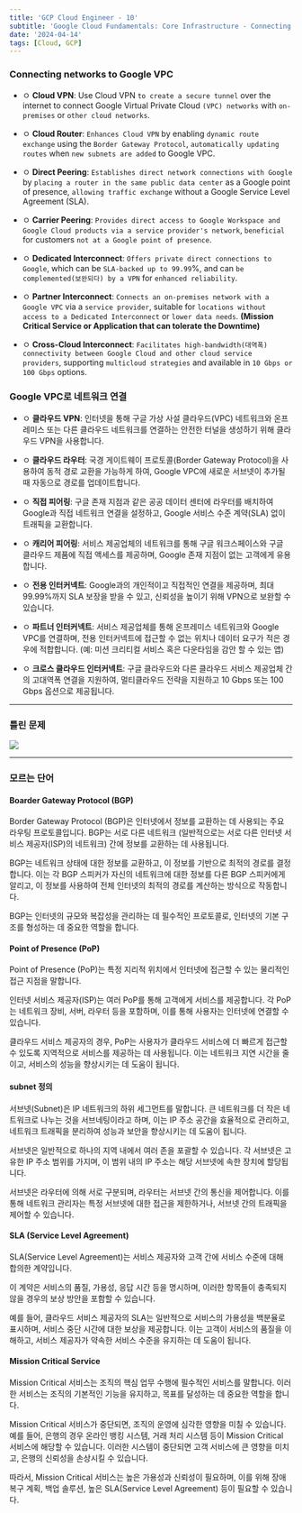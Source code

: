 ```yaml
---
title: 'GCP Cloud Engineer - 10'
subtitle: 'Google Cloud Fundamentals: Core Infrastructure - Connecting networks to Google VPC'
date: '2024-04-14'
tags: [Cloud, GCP]
---
```


### Connecting networks to Google VPC 


- ㅇ **Cloud VPN**: Use Cloud VPN `to create a secure tunnel` over the internet to connect Google Virtual Private Cloud `(VPC) networks` with `on-premises` or `other cloud networks`.

- ㅇ **Cloud Router**: `Enhances Cloud VPN` by enabling `dynamic route exchange` using the `Border Gateway Protocol`, `automatically updating routes` when `new subnets are added` to Google VPC.

- ㅇ **Direct Peering**: `Establishes direct network connections with Google` by `placing a router in the same public data center` as a Google point of presence, `allowing traffic exchange` without a Google Service Level Agreement (SLA).

- ㅇ **Carrier Peering**: `Provides direct access to Google Workspace and Google Cloud products via a service provider's network`, `beneficial` for customers `not at a Google point of presence`.

- ㅇ **Dedicated Interconnect**: `Offers private direct connections to Google`, which can be `SLA-backed up to 99.99`%, and can `be complemented(보완되다) by a VPN` for `enhanced reliability`.

- ㅇ **Partner Interconnect**: `Connects an on-premises network with a Google VPC` via a `service provider`, suitable for `locations without access to a Dedicated Interconnect` or `lower data needs`. **(Mission Critical Service or Application that can tolerate the Downtime)**

- ㅇ **Cross-Cloud Interconnect**: `Facilitates high-bandwidth(대역폭) connectivity between Google Cloud and other cloud service providers`, supporting `multicloud strategies` and available in `10 Gbps or 100 Gbps` options.

### Google VPC로 네트워크 연결

- ㅇ **클라우드 VPN**: 인터넷을 통해 구글 가상 사설 클라우드(VPC) 네트워크와 온프레미스 또는 다른 클라우드 네트워크를 연결하는 안전한 터널을 생성하기 위해 클라우드 VPN을 사용합니다.

- ㅇ **클라우드 라우터**: 국경 게이트웨이 프로토콜(Border Gateway Protocol)을 사용하여 동적 경로 교환을 가능하게 하여, Google VPC에 새로운 서브넷이 추가될 때 자동으로 경로를 업데이트합니다.

- ㅇ **직접 피어링**: 구글 존재 지점과 같은 공공 데이터 센터에 라우터를 배치하여 Google과 직접 네트워크 연결을 설정하고, Google 서비스 수준 계약(SLA) 없이 트래픽을 교환합니다.

- ㅇ **캐리어 피어링**: 서비스 제공업체의 네트워크를 통해 구글 워크스페이스와 구글 클라우드 제품에 직접 액세스를 제공하며, Google 존재 지점이 없는 고객에게 유용합니다.

- ㅇ **전용 인터커넥트**: Google과의 개인적이고 직접적인 연결을 제공하며, 최대 99.99%까지 SLA 보장을 받을 수 있고, 신뢰성을 높이기 위해 VPN으로 보완할 수 있습니다.

- ㅇ **파트너 인터커넥트**: 서비스 제공업체를 통해 온프레미스 네트워크와 Google VPC를 연결하며, 전용 인터커넥트에 접근할 수 없는 위치나 데이터 요구가 적은 경우에 적합합니다. (예: 미션 크리티컬 서비스 혹은 다운타임을 감안 할 수 있는 앱)

- ㅇ **크로스 클라우드 인터커넥트**: 구글 클라우드와 다른 클라우드 서비스 제공업체 간의 고대역폭 연결을 지원하여, 멀티클라우드 전략을 지원하고 10 Gbps 또는 100 Gbps 옵션으로 제공됩니다.

-------------

### 틀린 문제

<img class='blogImage' src='/blog/rule_for_ping_t.png'>

------------------

### 모르는 단어

#### Boarder Gateway Protocol (BGP)

Border Gateway Protocol (BGP)은 인터넷에서 정보를 교환하는 데 사용되는 주요 라우팅 프로토콜입니다. BGP는 서로 다른 네트워크 (일반적으로는 서로 다른 인터넷 서비스 제공자(ISP)의 네트워크) 간에 정보를 교환하는 데 사용됩니다.

BGP는 네트워크 상태에 대한 정보를 교환하고, 이 정보를 기반으로 최적의 경로를 결정합니다. 이는 각 BGP 스피커가 자신의 네트워크에 대한 정보를 다른 BGP 스피커에게 알리고, 이 정보를 사용하여 전체 인터넷의 최적의 경로를 계산하는 방식으로 작동합니다.

BGP는 인터넷의 규모와 복잡성을 관리하는 데 필수적인 프로토콜로, 인터넷의 기본 구조를 형성하는 데 중요한 역할을 합니다.

#### Point of Presence (PoP)

Point of Presence (PoP)는 특정 지리적 위치에서 인터넷에 접근할 수 있는 물리적인 접근 지점을 말합니다.

인터넷 서비스 제공자(ISP)는 여러 PoP를 통해 고객에게 서비스를 제공합니다. 각 PoP는 네트워크 장비, 서버, 라우터 등을 포함하며, 이를 통해 사용자는 인터넷에 연결할 수 있습니다.

클라우드 서비스 제공자의 경우, PoP는 사용자가 클라우드 서비스에 더 빠르게 접근할 수 있도록 지역적으로 서비스를 제공하는 데 사용됩니다. 이는 네트워크 지연 시간을 줄이고, 서비스의 성능을 향상시키는 데 도움이 됩니다.

#### subnet 정의 

서브넷(Subnet)은 IP 네트워크의 하위 세그먼트를 말합니다. 큰 네트워크를 더 작은 네트워크로 나누는 것을 서브네팅이라고 하며, 이는 IP 주소 공간을 효율적으로 관리하고, 네트워크 트래픽을 분리하여 성능과 보안을 향상시키는 데 도움이 됩니다.

서브넷은 일반적으로 하나의 지역 내에서 여러 존을 포괄할 수 있습니다. 각 서브넷은 고유한 IP 주소 범위를 가지며, 이 범위 내의 IP 주소는 해당 서브넷에 속한 장치에 할당됩니다.

서브넷은 라우터에 의해 서로 구분되며, 라우터는 서브넷 간의 통신을 제어합니다. 이를 통해 네트워크 관리자는 특정 서브넷에 대한 접근을 제한하거나, 서브넷 간의 트래픽을 제어할 수 있습니다.

#### SLA (Service Level Agreement)

SLA(Service Level Agreement)는 서비스 제공자와 고객 간에 서비스 수준에 대해 합의한 계약입니다.

이 계약은 서비스의 품질, 가용성, 응답 시간 등을 명시하며, 이러한 항목들이 충족되지 않을 경우의 보상 방안을 포함할 수 있습니다.

예를 들어, 클라우드 서비스 제공자의 SLA는 일반적으로 서비스의 가용성을 백분율로 표시하며, 서비스 중단 시간에 대한 보상을 제공합니다. 이는 고객이 서비스의 품질을 이해하고, 서비스 제공자가 약속한 서비스 수준을 유지하는 데 도움이 됩니다.


#### Mission Critical Service 

Mission Critical 서비스는 조직의 핵심 업무 수행에 필수적인 서비스를 말합니다. 이러한 서비스는 조직의 기본적인 기능을 유지하고, 목표를 달성하는 데 중요한 역할을 합니다.

Mission Critical 서비스가 중단되면, 조직의 운영에 심각한 영향을 미칠 수 있습니다. 예를 들어, 은행의 경우 온라인 뱅킹 시스템, 거래 처리 시스템 등이 Mission Critical 서비스에 해당할 수 있습니다. 이러한 시스템이 중단되면 고객 서비스에 큰 영향을 미치고, 은행의 신뢰성을 손상시킬 수 있습니다.

따라서, Mission Critical 서비스는 높은 가용성과 신뢰성이 필요하며, 이를 위해 장애 복구 계획, 백업 솔루션, 높은 SLA(Service Level Agreement) 등이 필요할 수 있습니다.